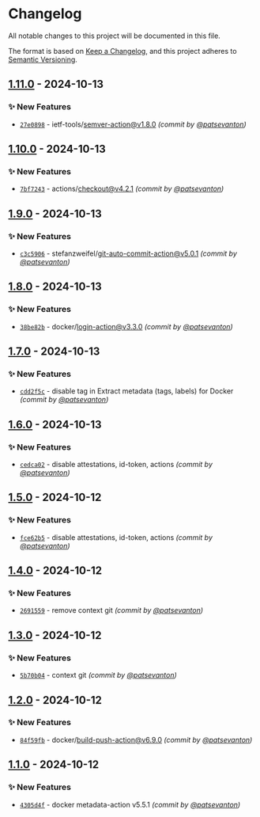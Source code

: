# Changelog
All notable changes to this project will be documented in this file.

The format is based on [Keep a Changelog](https://keepachangelog.com/en/1.0.0/),
and this project adheres to [Semantic Versioning](https://semver.org/spec/v2.0.0.html).

## [1.11.0] - 2024-10-13
### :sparkles: New Features
- [`27e0898`](https://github.com/patsevanton/test-docker-images2/commit/27e0898f66bac22da2eece3fd628fc2b1e0b855e) - ietf-tools/semver-action@v1.8.0 *(commit by [@patsevanton](https://github.com/patsevanton))*


## [1.10.0] - 2024-10-13
### :sparkles: New Features
- [`7bf7243`](https://github.com/patsevanton/test-docker-images2/commit/7bf7243ef19d8da95a7464e80a33078ec67f8e0e) - actions/checkout@v4.2.1 *(commit by [@patsevanton](https://github.com/patsevanton))*


## [1.9.0] - 2024-10-13
### :sparkles: New Features
- [`c3c5906`](https://github.com/patsevanton/test-docker-images2/commit/c3c59065622666b49f8003e0a883d4b97dcac466) - stefanzweifel/git-auto-commit-action@v5.0.1 *(commit by [@patsevanton](https://github.com/patsevanton))*


## [1.8.0] - 2024-10-13
### :sparkles: New Features
- [`38be82b`](https://github.com/patsevanton/test-docker-images2/commit/38be82bdbc91da0f38839b6eca15c5ecca9582d1) - docker/login-action@v3.3.0 *(commit by [@patsevanton](https://github.com/patsevanton))*


## [1.7.0] - 2024-10-13
### :sparkles: New Features
- [`cdd2f5c`](https://github.com/patsevanton/test-docker-images2/commit/cdd2f5cbbb2312f184f035d7cb186a6523e7c9c3) - disable tag in Extract metadata (tags, labels) for Docker *(commit by [@patsevanton](https://github.com/patsevanton))*


## [1.6.0] - 2024-10-13
### :sparkles: New Features
- [`cedca02`](https://github.com/patsevanton/test-docker-images2/commit/cedca02b90584736034670984216ce8dfeaeac91) - disable attestations, id-token, actions *(commit by [@patsevanton](https://github.com/patsevanton))*


## [1.5.0] - 2024-10-12
### :sparkles: New Features
- [`fce62b5`](https://github.com/patsevanton/test-docker-images2/commit/fce62b596191a9593304472bccca5ab2cb880cdd) - disable attestations, id-token, actions *(commit by [@patsevanton](https://github.com/patsevanton))*


## [1.4.0] - 2024-10-12
### :sparkles: New Features
- [`2691559`](https://github.com/patsevanton/test-docker-images2/commit/26915599954091e34501b01f0644b15d32a17531) - remove context git *(commit by [@patsevanton](https://github.com/patsevanton))*


## [1.3.0] - 2024-10-12
### :sparkles: New Features
- [`5b70b04`](https://github.com/patsevanton/test-docker-images2/commit/5b70b04e782222b58411ddd1470a269fdf9f5278) - context git *(commit by [@patsevanton](https://github.com/patsevanton))*


## [1.2.0] - 2024-10-12
### :sparkles: New Features
- [`84f59fb`](https://github.com/patsevanton/test-docker-images2/commit/84f59fbba2c5f9941ace11844fd74a9a2e272b05) - docker/build-push-action@v6.9.0 *(commit by [@patsevanton](https://github.com/patsevanton))*


## [1.1.0] - 2024-10-12
### :sparkles: New Features
- [`4305d4f`](https://github.com/patsevanton/test-docker-images2/commit/4305d4fa405999a2b1cffb0f19a73eb22648e9a3) - docker metadata-action v5.5.1 *(commit by [@patsevanton](https://github.com/patsevanton))*

[1.1.0]: https://github.com/patsevanton/test-docker-images2/compare/1.0.0...1.1.0
[1.2.0]: https://github.com/patsevanton/test-docker-images2/compare/1.1.0...1.2.0
[1.3.0]: https://github.com/patsevanton/test-docker-images2/compare/1.2.0...1.3.0
[1.4.0]: https://github.com/patsevanton/test-docker-images2/compare/1.3.0...1.4.0
[1.5.0]: https://github.com/patsevanton/test-docker-images2/compare/1.4.0...1.5.0
[1.6.0]: https://github.com/patsevanton/test-docker-images2/compare/1.5.0...1.6.0
[1.7.0]: https://github.com/patsevanton/test-docker-images2/compare/1.6.0...1.7.0
[1.8.0]: https://github.com/patsevanton/test-docker-images2/compare/1.7.0...1.8.0
[1.9.0]: https://github.com/patsevanton/test-docker-images2/compare/1.8.0...1.9.0
[1.10.0]: https://github.com/patsevanton/test-docker-images2/compare/1.9.0...1.10.0
[1.11.0]: https://github.com/patsevanton/test-docker-images2/compare/1.10.0...1.11.0
